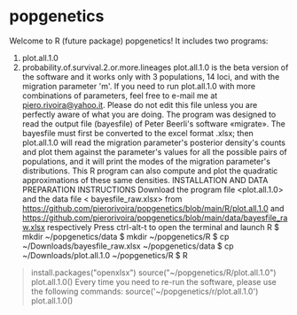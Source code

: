 # popgenetics
Welcome to R (future package) popgenetics!
It includes two programs:
1) plot.all.1.0
2) probability.of.survival.2.or.more.lineages
plot.all.1.0 is the beta version of the software and it works only with 3 populations, 14 loci, and with the migration parameter 'm'. If you need to run plot.all.1.0 with more combinations of parameters, feel free to e-mail me at piero.rivoira@yahoo.it. Please do not edit this file unless you are perfectly aware of what you are doing. The program was designed to read the output file (bayesfile) of Peter Beerli's software «migrate». The bayesfile must first be converted to the excel format .xlsx; then plot.all.1.0 will read the migration parameter's posterior density's counts and plot them against the parameter's values for all the possible pairs of populations, and it will print the modes of the migration parameter's distributions. This R program can also compute and plot the quadratic approximations of these same densities.
INSTALLATION AND DATA PREPARATION INSTRUCTIONS
Download the program file <plot.all.1.0> and the data file < bayesfile_raw.xlsx> from 
https://github.com/pierorivoira/popgenetics/blob/main/R/plot.all.1.0
and 
https://github.com/pierorivoira/popgenetics/blob/main/data/bayesfile_raw.xlsx 
respectively
Press ctrl-alt-t to open the terminal and launch R
$ mkdir ~/popgenetics/data
$ mkdir ~/popgenetics/R
$ cp ~/Downloads/bayesfile_raw.xlsx ~/popgenetics/data
$ cp ~/Downloads/plot.all.1.0 ~/popgenetics/R 
$ R
> install.packages("openxlsx")
> source("~/popgenetics/R/plot.all.1.0")
> plot.all.1.0()
Every time you need to re-run the software, please use the following commands:
> source('~/popgenetics/r/plot.all.1.0')
> plot.all.1.0()
